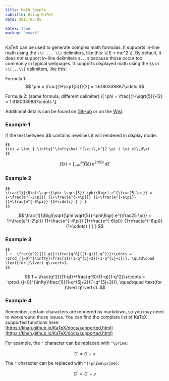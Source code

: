 ```yaml
---
title: Math Sample
subtitle: Using KaTeX
date: 2017-03-05

katex: true
markup: "mmark"
---
```


KaTeX can be used to generate complex math formulas. It supports in-line math using the `\\( ... \\)` delimiters, like this: \\( E = mc^2 \\). By default, it does *not* support in-line delimiters `$...$` because those occur too commonly in typical webpages. It supports displayed math using the `$$` or `\\[...\\]` delimiters, like this:

Formula 1:
$$
\phi = \frac{(1+\sqrt{5})}{2} = 1.6180339887\cdots
$$

Formula 2: (same formula, different delimiter)
\\[
\phi = \frac{(1+\sqrt{5})}{2} = 1.6180339887\cdots
\\]

Additional details can be found on [GitHub](https://github.com/Khan/KaTeX) or on the [Wiki](http://tiddlywiki.com/plugins/tiddlywiki/katex/).
<!--more-->

### Example 1

If the text between $$ contains newlines it will rendered in display mode:
```
$$
f(x) = \int_{-\infty}^\infty\hat f(\xi)\,e^{2 \pi i \xi x}\,d\xi
$$
```
$$
f(x) = \int_{-\infty}^\infty\hat f(\xi)\,e^{2 \pi i \xi x}\,d\xi
$$


### Example 2
```
$$
\frac{1}{\Bigl(\sqrt{\phi \sqrt{5}}-\phi\Bigr) e^{\frac25 \pi}} = 1+\frac{e^{-2\pi}} {1+\frac{e^{-4\pi}} {1+\frac{e^{-6\pi}} {1+\frac{e^{-8\pi}} {1+\cdots} } } }
$$
```
$$
\frac{1}{\Bigl(\sqrt{\phi \sqrt{5}}-\phi\Bigr) e^{\frac25 \pi}} = 1+\frac{e^{-2\pi}} {1+\frac{e^{-4\pi}} {1+\frac{e^{-6\pi}} {1+\frac{e^{-8\pi}} {1+\cdots} } } }
$$


### Example 3
```
$$
1 +  \frac{q^2}{(1-q)}+\frac{q^6}{(1-q)(1-q^2)}+\cdots = \prod_{j=0}^{\infty}\frac{1}{(1-q^{5j+2})(1-q^{5j+3})}, \quad\quad \text{for }\lvert q\rvert<1.
$$
```
$$
1 +  \frac{q^2}{(1-q)}+\frac{q^6}{(1-q)(1-q^2)}+\cdots = \prod_{j=0}^{\infty}\frac{1}{(1-q^{5j+2})(1-q^{5j+3})}, \quad\quad \text{for }\lvert q\rvert<1.
$$

### Example 4

Remember, certain characters are rendered by markdown, so you may need to workaround those issues. You can find the complete list of KaTeX supported functions here: [https://khan.github.io/KaTeX/docs/supported.html](https://khan.github.io/KaTeX/docs/supported.html)

For example, the `'` character can  be replaced with `^\prime`:

$$
G^\prime = G - u
$$

The `"` character can  be replaced with `^{\prime\prime}`:

$$
G^{\prime\prime} = G^\prime - v
$$
